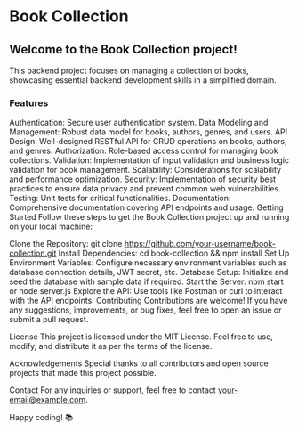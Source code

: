 <h1>Book Collection</h1>

<h2>Welcome to the Book Collection project!</h2> 

This backend project focuses on managing a collection of books, showcasing essential backend development skills in a simplified domain.

<h3>Features</h3>
Authentication: Secure user authentication system.
Data Modeling and Management: Robust data model for books, authors, genres, and users.
API Design: Well-designed RESTful API for CRUD operations on books, authors, and genres.
Authorization: Role-based access control for managing book collections.
Validation: Implementation of input validation and business logic validation for book management.
Scalability: Considerations for scalability and performance optimization.
Security: Implementation of security best practices to ensure data privacy and prevent common web vulnerabilities.
Testing: Unit tests for critical functionalities.
Documentation: Comprehensive documentation covering API endpoints and usage.
Getting Started
Follow these steps to get the Book Collection project up and running on your local machine:

Clone the Repository: git clone https://github.com/your-username/book-collection.git
Install Dependencies: cd book-collection && npm install
Set Up Environment Variables: Configure necessary environment variables such as database connection details, JWT secret, etc.
Database Setup: Initialize and seed the database with sample data if required.
Start the Server: npm start or node server.js
Explore the API: Use tools like Postman or curl to interact with the API endpoints.
Contributing
Contributions are welcome! If you have any suggestions, improvements, or bug fixes, feel free to open an issue or submit a pull request.

License
This project is licensed under the MIT License. Feel free to use, modify, and distribute it as per the terms of the license.

Acknowledgements
Special thanks to all contributors and open source projects that made this project possible.

Contact
For any inquiries or support, feel free to contact your-email@example.com.

Happy coding! 📚
